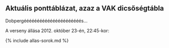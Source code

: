 ## Aktuális ponttáblázat, azaz a VAK dicsőségtábla

Dobpergéééééééééééééééééééééés...

A verseny állása 2012. október 23-én, 22:45-kor:

{% include allas-sorok.md %}

